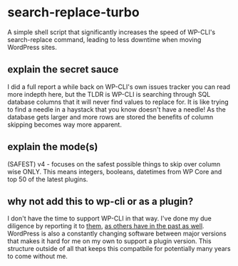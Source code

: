 # search-replace-turbo
A simple shell script that significantly increases the speed of WP-CLI's search-replace command, leading to less downtime when moving WordPress sites.

## explain the secret sauce

I did a full report a while back on WP-CLI's own issues tracker you can read more indepth here, but the TLDR is WP-CLI is searching through SQL database columns that it will never find values to replace for. It is like trying to find a needle in a haystack that you know doesn't have a needle! As the database gets larger and more rows are stored the benefits of column skipping becomes way more apparent.

## explain the mode(s)
(SAFEST) v4 - focuses on the safest possible things to skip over column wise ONLY. This means integers, booleans, datetimes from WP Core and top 50 of the latest plugins.

## why not add this to wp-cli or as a plugin? 

I don't have the time to support WP-CLI in that way. I've done my due diligence by reporting it to [them](https://github.com/wp-cli/search-replace-command/issues/194), [as others have in the past as well](https://github.com/WordPress/data-liberation/discussions/74). WordPress is also a constantly changing software between major versions that makes it hard for me on my own to support a plugin version. This structure outside of all that keeps this compatbile for potentially many years to come without me.

